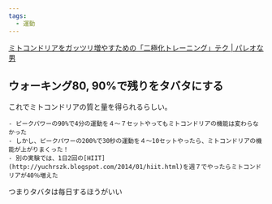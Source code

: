 ```yaml
---
tags:
  - 運動
---
```

[ミトコンドリアをガッツリ増やすための「二極化トレーニング」テク | パレオな男](https://yuchrszk.blogspot.com/2016/06/blog-post_21.html)

## ウォーキング80, 90%で残りをタバタにする

これでミトコンドリアの質と量を得られるらしい。

```
- ピークパワーの90%で4分の運動を４〜７セットやってもミトコンドリアの機能は変わらなかった
- しかし、ピークパワーの200%で30秒の運動を４〜10セットやったら、ミトコンドリアの機能が上がりまくった！
- 別の実験では、1日2回の[HIIT](http://yuchrszk.blogspot.com/2014/01/hiit.html)を週７でやったらミトコンドリアが40％増えた
```

つまりタバタは毎日するほうがいい

